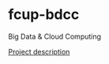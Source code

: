# fcup-bdcc
Big Data &amp; Cloud Computing 

[Project description](https://www.dcc.fc.up.pt/~edrdo/aulas/bdcc/projects/01/)
